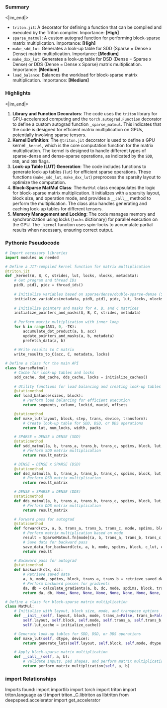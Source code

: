 

### Summary

<|im_end|>

* `triton.jit`: A decorator for defining a function that can be compiled and executed by the Triton compiler. Importance: **[High]**
* `sparse_matmul`: A custom autograd function for performing block-sparse matrix multiplication. Importance: **[High]**
* `make_sdd_lut`: Generates a look-up table for SDD (Sparse = Dense x Dense) matrix multiplication. Importance: **[Medium]**
* `make_dxx_lut`: Generates a look-up table for DSD (Dense = Sparse x Dense) or DDS (Dense = Dense x Sparse) matrix multiplication. Importance: **[Medium]**
* `load_balance`: Balances the workload for block-sparse matrix multiplication. Importance: **[Medium]**

### Highlights

<|im_end|>

1. **Library and Function Decorators**: The code uses the `triton` library for GPU-accelerated computing and the `torch.autograd.Function` decorator to define a custom autograd function `_sparse_matmul`. This indicates that the code is designed for efficient matrix multiplication on GPUs, potentially involving sparse tensors.
2. **Kernel Definition**: The `@triton.jit` decorator is used to define a GPU kernel `_kernel`, which is the core computation function for the matrix multiplication. The kernel is designed to handle different types of sparse-dense and dense-sparse operations, as indicated by the `SDD`, `DSD`, and `DDS` flags.
3. **Look-up Table (LUT) Generation**: The code includes functions to generate look-up tables (`lut`) for efficient sparse operations. These functions (`make_sdd_lut`, `make_dxx_lut`) preprocess the sparsity layout to optimize the computation.
4. **Block-Sparse MatMul Class**: The `MatMul` class encapsulates the logic for block-sparse matrix multiplication. It initializes with a sparsity layout, block size, and operation mode, and provides a `__call__` method to perform the multiplication. The class also handles generating and caching look-up tables for different tensors.
5. **Memory Management and Locking**: The code manages memory and synchronization using locks (`locks` dictionary) for parallel execution on the GPU. The `_kernel` function uses spin-locks to accumulate partial results when necessary, ensuring correct output.

### Pythonic Pseudocode

```python
# Import necessary libraries
import modules as needed

# Define a JIT-compiled kernel function for matrix multiplication
@triton.jit
def _kernel(A, B, C, strides, lut, locks, nlocks, metadata):
    # Get program and thread IDs
    pid0, pid1, pidz = thread_ids()
    
    # Initialize variables based on sparse/dense/double-sparse-dense (SDD/DSD/DDS) configurations
    initialize_variables(metadata, pid0, pid1, pidz, lut, locks, nlocks)
    
    # Initialize pointers and masks for A, B, and C matrices
    initialize_pointers_and_masks(A, B, C, strides, metadata)
    
    # Perform matrix multiplication with inner loop
    for k in range(AS1, 0, -TK):
        accumulate_dot_product(a, b, acc)
        update_pointers_and_masks(a, b, metadata)
        prefetch_data(a, b)
    
    # Write results to C matrix
    write_results_to_C(acc, C, metadata, locks)

# Define a class for the main API
class SparseMatmul:
    # Cache for look-up tables and locks
    sdd_cache, dsd_cache, dds_cache, locks = initialize_caches()
    
    # Utility functions for load balancing and creating look-up tables
    @staticmethod
    def load_balance(sizes, block):
        # Perform load balancing for efficient execution
        return segments, column, lockid, maxid, offsets

    @staticmethod
    def make_lut(layout, block, step, trans, device, transform):
        # Create look-up table for SDD, DSD, or DDS operations
        return lut, num_locks, width, packs

    # SPARSE = DENSE x DENSE (SDD)
    @staticmethod
    def sdd_matmul(a, b, trans_a, trans_b, trans_c, spdims, block, lut, num_locks, widths, packs, bench, time):
        # Perform SDD matrix multiplication
        return result_matrix

    # DENSE = DENSE x SPARSE (DSD)
    @staticmethod
    def dsd_matmul(a, b, trans_a, trans_b, trans_c, spdims, block, lut, num_locks, width, packs, bench, time):
        # Perform DSD matrix multiplication
        return result_matrix

    # DENSE = SPARSE x DENSE (DDS)
    @staticmethod
    def dds_matmul(a, b, trans_a, trans_b, trans_c, spdims, block, lut, num_locks, width, packs, bench, time):
        # Perform DDS matrix multiplication
        return result_matrix

    # Forward pass for autograd
    @staticmethod
    def forward(ctx, a, b, trans_a, trans_b, trans_c, mode, spdims, block, c_lut, c_num_locks, c_width, c_packs, c_bench, c_time, da_lut, da_num_locks, da_width, da_packs, da_bench, da_time, db_lut, db_num_locks, db_width, db_packs, db_bench, db_time):
        # Perform matrix multiplication based on mode
        result = SparseMatmul.fn[mode](a, b, trans_a, trans_b, trans_c, spdims, block, c_lut, c_num_locks, c_width, c_packs, c_bench, c_time)
        # Save data for backward pass
        save_data_for_backward(ctx, a, b, mode, spdims, block, c_lut, c_num_locks, da_lut, da_num_locks, db_lut, db_num_locks)
        return result

    # Backward pass for autograd
    @staticmethod
    def backward(ctx, dc):
        # Retrieve saved data
        a, b, mode, spdims, block, trans_a, trans_b = retrieve_saved_data(ctx)
        # Perform backward passes for gradients
        da, db = calculate_gradients(a, b, dc, mode, spdims, block, trans_a, trans_b)
        return da, db, None, None, None, None, None, None, None, None, None, None, None, None, None, None, None, None, None, None, None, None, None, None

# Define a class for block-sparse matrix multiplication
class MatMul:
    # Initialize with layout, block size, mode, and transpose options
    def __init__(self, layout, block, mode, trans_a=False, trans_b=False, bench=False):
        self.layout, self.block, self.mode, self.trans_a, self.trans_b, self.bench = layout, block, mode, trans_a, trans_b, bench
        self.lut_cache = initialize_cache()

    # Generate look-up tables for SDD, DSD, or DDS operations
    def make_lut(self, dtype, device):
        return generate_luts(self.layout, self.block, self.mode, dtype, device)

    # Apply block-sparse matrix multiplication
    def __call__(self, a, b):
        # Validate inputs, pad shapes, and perform matrix multiplication
        return perform_matrix_multiplication(self, a, b)
```


### import Relationships

Imports found:
import importlib
import torch
import triton
import triton.language as tl
import triton._C.libtriton as libtriton
from deepspeed.accelerator import get_accelerator